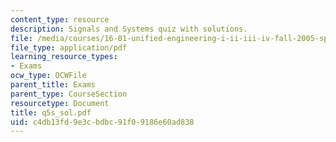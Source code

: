 ```yaml
---
content_type: resource
description: Signals and Systems quiz with solutions.
file: /media/courses/16-01-unified-engineering-i-ii-iii-iv-fall-2005-spring-2006/c4db13fd9e3cbdbc91f09186e60ad838_q5s_sol.pdf
file_type: application/pdf
learning_resource_types:
- Exams
ocw_type: OCWFile
parent_title: Exams
parent_type: CourseSection
resourcetype: Document
title: q5s_sol.pdf
uid: c4db13fd-9e3c-bdbc-91f0-9186e60ad838
---
```

